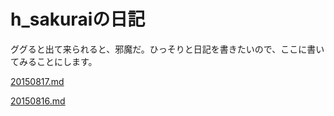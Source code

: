 # h_sakuraiの日記

ググると出て来られると、邪魔だ。ひっそりと日記を書きたいので、ここに書いてみることにします。


[20150817.md](20150817.md)

[20150816.md](20150816.md)
